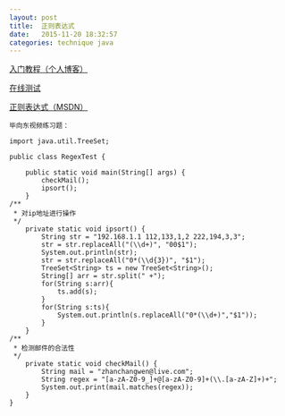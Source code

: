 ```yaml
---
layout: post
title:  正则表达式
date:   2015-11-20 18:32:57
categories: technique java
---
```


[入门教程（个人博客）](http://deerchao.net/tutorials/regex/regex.htm)

[在线测试](http://tool.oschina.net/regex)

<a href="https://msdn.microsoft.com/zh-cn/library/ae5bf541(VS.80).aspx">正则表达式（MSDN）</a>

	毕向东视频练习题：
	
	import java.util.TreeSet;
	
	public class RegexTest {
	
		public static void main(String[] args) {
			checkMail();
			ipsort();
		}
	/**
	 * 对ip地址进行操作
	 */
		private static void ipsort() {
			String str = "192.168.1.1 112,133,1,2 222,194,3,3";
			str = str.replaceAll("(\\d+)", "00$1");
			System.out.println(str);
			str = str.replaceAll("0*(\\d{3})", "$1");
			TreeSet<String> ts = new TreeSet<String>();
			String[] arr = str.split(" +");
			for(String s:arr){
				ts.add(s);
			}
			for(String s:ts){
				System.out.println(s.replaceAll("0*(\\d+)","$1"));
			}
		}
	/**
	 * 检测邮件的合法性
	 */
		private static void checkMail() {
			String mail = "zhanchangwen@live.com";
			String regex = "[a-zA-Z0-9_]+@[a-zA-Z0-9]+(\\.[a-zA-Z]+)+";
			System.out.print(mail.matches(regex));
		}
	}

